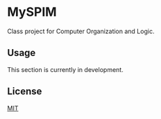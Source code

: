 # MySPIM

Class project for Computer Organization and Logic.

## Usage

This section is currently in development.

## License
[MIT](https://choosealicense.com/licenses/mit/)
